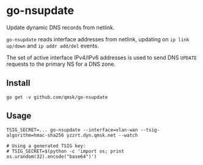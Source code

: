 # go-nsupdate
Update dynamic DNS records from netlink.

`go-nsupdate` reads interface addresses from netlink, updating on `ip link up/down` and `ip addr add/del` events.

The set of active interface IPv4/IPv6 addresses is used to send DNS `UPDATE` requests to the primary NS for a DNS zone.

## Install

    go get -v github.com/qmsk/go-nsupdate

## Usage

    TSIG_SECRET=... go-nsupdate --interface=vlan-wan --tsig-algorithm=hmac-sha256 yzzrt.dyn.qmsk.net --watch
    
    # Using a generated TSIG key:
    # TSIG_SECRET=$(python -c 'import os; print os.urandom(32).encode("base64")')


